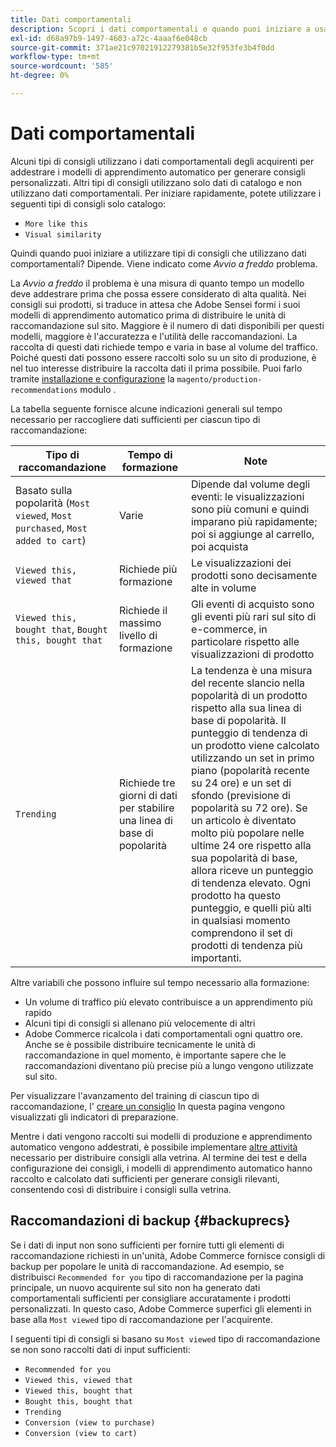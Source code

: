 ```yaml
---
title: Dati comportamentali
description: Scopri i dati comportamentali e quando puoi iniziare a usarli.
exl-id: d68a97b9-1497-4603-a72c-4aaaf6e048cb
source-git-commit: 371ae21c97021912279381b5e32f953fe3b4f0dd
workflow-type: tm+mt
source-wordcount: '585'
ht-degree: 0%

---
```


# Dati comportamentali

Alcuni tipi di consigli utilizzano i dati comportamentali degli acquirenti per addestrare i modelli di apprendimento automatico per generare consigli personalizzati. Altri tipi di consigli utilizzano solo dati di catalogo e non utilizzano dati comportamentali. Per iniziare rapidamente, potete utilizzare i seguenti tipi di consigli solo catalogo:

- `More like this`
- `Visual similarity`

Quindi quando puoi iniziare a utilizzare tipi di consigli che utilizzano dati comportamentali? Dipende. Viene indicato come _Avvio a freddo_ problema.

La _Avvio a freddo_ il problema è una misura di quanto tempo un modello deve addestrare prima che possa essere considerato di alta qualità. Nei consigli sui prodotti, si traduce in attesa che Adobe Sensei formi i suoi modelli di apprendimento automatico prima di distribuire le unità di raccomandazione sul sito. Maggiore è il numero di dati disponibili per questi modelli, maggiore è l&#39;accuratezza e l&#39;utilità delle raccomandazioni. La raccolta di questi dati richiede tempo e varia in base al volume del traffico. Poiché questi dati possono essere raccolti solo su un sito di produzione, è nel tuo interesse distribuire la raccolta dati il prima possibile. Puoi farlo tramite [installazione e configurazione](install-configure.md) la `magento/production-recommendations` modulo .

La tabella seguente fornisce alcune indicazioni generali sul tempo necessario per raccogliere dati sufficienti per ciascun tipo di raccomandazione:

| Tipo di raccomandazione | Tempo di formazione | Note |
|---|---|---|
| Basato sulla popolarità (`Most viewed`, `Most purchased`, `Most added to cart`) | Varie | Dipende dal volume degli eventi: le visualizzazioni sono più comuni e quindi imparano più rapidamente; poi si aggiunge al carrello, poi acquista |
| `Viewed this, viewed that` | Richiede più formazione | Le visualizzazioni dei prodotti sono decisamente alte in volume |
| `Viewed this, bought that`, `Bought this, bought that` | Richiede il massimo livello di formazione | Gli eventi di acquisto sono gli eventi più rari sul sito di e-commerce, in particolare rispetto alle visualizzazioni di prodotto |
| `Trending` | Richiede tre giorni di dati per stabilire una linea di base di popolarità | La tendenza è una misura del recente slancio nella popolarità di un prodotto rispetto alla sua linea di base di popolarità. Il punteggio di tendenza di un prodotto viene calcolato utilizzando un set in primo piano (popolarità recente su 24 ore) e un set di sfondo (previsione di popolarità su 72 ore). Se un articolo è diventato molto più popolare nelle ultime 24 ore rispetto alla sua popolarità di base, allora riceve un punteggio di tendenza elevato. Ogni prodotto ha questo punteggio, e quelli più alti in qualsiasi momento comprendono il set di prodotti di tendenza più importanti. |

Altre variabili che possono influire sul tempo necessario alla formazione:

- Un volume di traffico più elevato contribuisce a un apprendimento più rapido
- Alcuni tipi di consigli si allenano più velocemente di altri
- Adobe Commerce ricalcola i dati comportamentali ogni quattro ore. Anche se è possibile distribuire tecnicamente le unità di raccomandazione in quel momento, è importante sapere che le raccomandazioni diventano più precise più a lungo vengono utilizzate sul sito.

Per visualizzare l&#39;avanzamento del training di ciascun tipo di raccomandazione, l&#39; [creare un consiglio](create.md) In questa pagina vengono visualizzati gli indicatori di preparazione.

Mentre i dati vengono raccolti sui modelli di produzione e apprendimento automatico vengono addestrati, è possibile implementare [altre attività](implementation-workflow.md) necessario per distribuire consigli alla vetrina. Al termine dei test e della configurazione dei consigli, i modelli di apprendimento automatico hanno raccolto e calcolato dati sufficienti per generare consigli rilevanti, consentendo così di distribuire i consigli sulla vetrina.

## Raccomandazioni di backup {#backuprecs}

Se i dati di input non sono sufficienti per fornire tutti gli elementi di raccomandazione richiesti in un&#39;unità, Adobe Commerce fornisce consigli di backup per popolare le unità di raccomandazione. Ad esempio, se distribuisci `Recommended for you` tipo di raccomandazione per la pagina principale, un nuovo acquirente sul sito non ha generato dati comportamentali sufficienti per consigliare accuratamente i prodotti personalizzati. In questo caso, Adobe Commerce superfici gli elementi in base alla `Most viewed` tipo di raccomandazione per l&#39;acquirente.

I seguenti tipi di consigli si basano su `Most viewed` tipo di raccomandazione se non sono raccolti dati di input sufficienti:

- `Recommended for you`
- `Viewed this, viewed that`
- `Viewed this, bought that`
- `Bought this, bought that`
- `Trending`
- `Conversion (view to purchase)`
- `Conversion (view to cart)`
